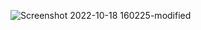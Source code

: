 ![Screenshot 2022-10-18 160225-modified](https://user-images.githubusercontent.com/97213130/196407140-1e46f43e-190f-4152-9588-85cdc1991e11.png)
